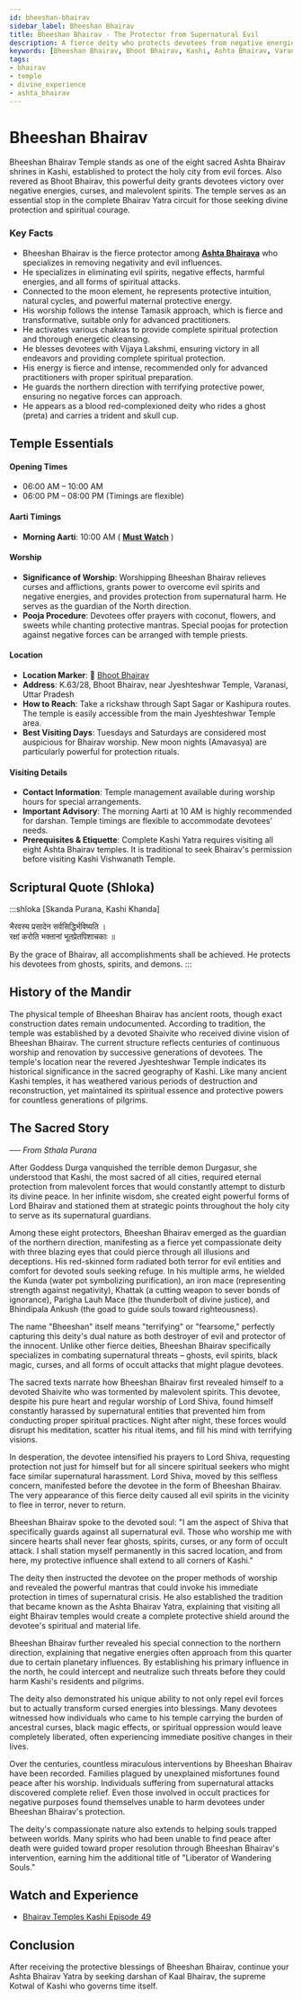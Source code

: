 ```yaml
---
id: bheeshan-bhairav
sidebar_label: Bheeshan Bhairav
title: Bheeshan Bhairav - The Protector from Supernatural Evil
description: A fierce deity who protects devotees from negative energies, evil spirits, and curses, ensuring spiritual courage and victory over malevolent forces.
keywords: [Bheeshan Bhairav, Bhoot Bhairav, Kashi, Ashta Bhairav, Varanasi Temples]
tags:
- bhairav
- temple
- divine_experience
- ashta_bhairav
---
```


# Bheeshan Bhairav

Bheeshan Bhairav Temple stands as one of the eight sacred Ashta Bhairav shrines in Kashi, established to protect the holy city from evil forces. Also revered as Bhoot Bhairav, this powerful deity grants devotees victory over negative energies, curses, and malevolent spirits. The temple serves as an essential stop in the complete Bhairav Yatra circuit for those seeking divine protection and spiritual courage.

### Key Facts

- Bheeshan Bhairav is the fierce protector among **[Ashta Bhairava](/temples/tags/ashta-bhairav)** who specializes in removing negativity and evil influences.
- He specializes in eliminating evil spirits, negative effects, harmful energies, and all forms of spiritual attacks.
- Connected to the moon element, he represents protective intuition, natural cycles, and powerful maternal protective energy.
- His worship follows the intense Tamasik approach, which is fierce and transformative, suitable only for advanced practitioners.
- He activates various chakras to provide complete spiritual protection and thorough energetic cleansing.
- He blesses devotees with Vijaya Lakshmi, ensuring victory in all endeavors and providing complete spiritual protection.
- His energy is fierce and intense, recommended only for advanced practitioners with proper spiritual preparation.
- He guards the northern direction with terrifying protective power, ensuring no negative forces can approach.
- He appears as a blood red-complexioned deity who rides a ghost (preta) and carries a trident and skull cup.


## Temple Essentials

#### Opening Times
* 06:00 AM – 10:00 AM
* 06:00 PM – 08:00 PM
(Timings are flexible)

#### Aarti Timings
* **Morning Aarti**: 10:00 AM ( **[Must Watch](/temples/tags/divine-experience)** )

#### Worship
* **Significance of Worship**: Worshipping Bheeshan Bhairav relieves curses and afflictions, grants power to overcome evil spirits and negative energies, and provides protection from supernatural harm. He serves as the guardian of the North direction.
* **Pooja Procedure**: Devotees offer prayers with coconut, flowers, and sweets while chanting protective mantras. Special poojas for protection against negative forces can be arranged with temple priests.

#### Location
* **Location Marker**: 📍 [Bhoot Bhairav](http://www.batukbhairav.com/bhairav-mandir-varanasi/)
* **Address**: K.63/28, Bhoot Bhairav, near Jyeshteshwar Temple, Varanasi, Uttar Pradesh
* **How to Reach**: Take a rickshaw through Sapt Sagar or Kashipura routes. The temple is easily accessible from the main Jyeshteshwar Temple area.
* **Best Visiting Days**: Tuesdays and Saturdays are considered most auspicious for Bhairav worship. New moon nights (Amavasya) are particularly powerful for protection rituals.

#### Visiting Details
* **Contact Information**: Temple management available during worship hours for special arrangements.
* **Important Advisory**: The morning Aarti at 10 AM is highly recommended for darshan. Temple timings are flexible to accommodate devotees' needs.
* **Prerequisites & Etiquette**: Complete Kashi Yatra requires visiting all eight Ashta Bhairav temples. It is traditional to seek Bhairav's permission before visiting Kashi Vishwanath Temple.

## Scriptural Quote (Shloka)

:::shloka [Skanda Purana, Kashi Khanda]

भैरवस्य प्रसादेन सर्वसिद्धिर्भविष्यति । <br/>
रक्षां करोति भक्तानां भूतप्रेतपिशाचकाः ॥

By the grace of Bhairav, all accomplishments shall be achieved. He protects his devotees from ghosts, spirits, and demons.
:::

## History of the Mandir

The physical temple of Bheeshan Bhairav has ancient roots, though exact construction dates remain undocumented. According to tradition, the temple was established by a devoted Shaivite who received divine vision of Bheeshan Bhairav. The current structure reflects centuries of continuous worship and renovation by successive generations of devotees. The temple's location near the revered Jyeshteshwar Temple indicates its historical significance in the sacred geography of Kashi. Like many ancient Kashi temples, it has weathered various periods of destruction and reconstruction, yet maintained its spiritual essence and protective powers for countless generations of pilgrims.

## The Sacred Story 
*── From Sthala Purana*

After Goddess Durga vanquished the terrible demon Durgasur, she understood that Kashi, the most sacred of all cities, required eternal protection from malevolent forces that would constantly attempt to disturb its divine peace. In her infinite wisdom, she created eight powerful forms of Lord Bhairav and stationed them at strategic points throughout the holy city to serve as its supernatural guardians.

Among these eight protectors, Bheeshan Bhairav emerged as the guardian of the northern direction, manifesting as a fierce yet compassionate deity with three blazing eyes that could pierce through all illusions and deceptions. His red-skinned form radiated both terror for evil entities and comfort for devoted souls seeking refuge. In his multiple arms, he wielded the Kunda (water pot symbolizing purification), an iron mace (representing strength against negativity), Khattak (a cutting weapon to sever bonds of ignorance), Parigha Lauh Mace (the thunderbolt of divine justice), and Bhindipala Ankush (the goad to guide souls toward righteousness).

The name "Bheeshan" itself means "terrifying" or "fearsome," perfectly capturing this deity's dual nature as both destroyer of evil and protector of the innocent. Unlike other fierce deities, Bheeshan Bhairav specifically specializes in combating supernatural threats – ghosts, evil spirits, black magic, curses, and all forms of occult attacks that might plague devotees.

The sacred texts narrate how Bheeshan Bhairav first revealed himself to a devoted Shaivite who was tormented by malevolent spirits. This devotee, despite his pure heart and regular worship of Lord Shiva, found himself constantly harassed by supernatural entities that prevented him from conducting proper spiritual practices. Night after night, these forces would disrupt his meditation, scatter his ritual items, and fill his mind with terrifying visions.

In desperation, the devotee intensified his prayers to Lord Shiva, requesting protection not just for himself but for all sincere spiritual seekers who might face similar supernatural harassment. Lord Shiva, moved by this selfless concern, manifested before the devotee in the form of Bheeshan Bhairav. The very appearance of this fierce deity caused all evil spirits in the vicinity to flee in terror, never to return.

Bheeshan Bhairav spoke to the devoted soul: "I am the aspect of Shiva that specifically guards against all supernatural evil. Those who worship me with sincere hearts shall never fear ghosts, spirits, curses, or any form of occult attack. I shall station myself permanently in this sacred location, and from here, my protective influence shall extend to all corners of Kashi."

The deity then instructed the devotee on the proper methods of worship and revealed the powerful mantras that could invoke his immediate protection in times of supernatural crisis. He also established the tradition that became known as the Ashta Bhairav Yatra, explaining that visiting all eight Bhairav temples would create a complete protective shield around the devotee's spiritual and material life.

Bheeshan Bhairav further revealed his special connection to the northern direction, explaining that negative energies often approach from this quarter due to certain planetary influences. By establishing his primary influence in the north, he could intercept and neutralize such threats before they could harm Kashi's residents and pilgrims.

The deity also demonstrated his unique ability to not only repel evil forces but to actually transform cursed energies into blessings. Many devotees witnessed how individuals who came to his temple carrying the burden of ancestral curses, black magic effects, or spiritual oppression would leave completely liberated, often experiencing immediate positive changes in their lives.

Over the centuries, countless miraculous interventions by Bheeshan Bhairav have been recorded. Families plagued by unexplained misfortunes found peace after his worship. Individuals suffering from supernatural attacks discovered complete relief. Even those involved in occult practices for negative purposes found themselves unable to harm devotees under Bheeshan Bhairav's protection.

The deity's compassionate nature also extends to helping souls trapped between worlds. Many spirits who had been unable to find peace after death were guided toward proper resolution through Bheeshan Bhairav's intervention, earning him the additional title of "Liberator of Wandering Souls."

## Watch and Experience

* [Bhairav Temples Kashi Episode 49](https://www.youtube.com/watch?v=0T5SMXRgQQs&t=11s)

## Conclusion
After receiving the protective blessings of Bheeshan Bhairav, continue your Ashta Bhairav Yatra by seeking darshan of Kaal Bhairav, the supreme Kotwal of Kashi who governs time itself.